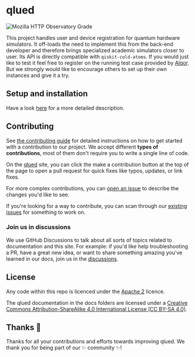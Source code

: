 # qlued

![Mozilla HTTP Observatory Grade](https://img.shields.io/mozilla-observatory/grade/qlued.alqor.io?publish&style=plastic)



This project handles user and device registration for quantum hardware simulators. It off-loads the need to implement this from the back-end developer and therefore brings specialized academic simulators closer to user. Its API is directly compatible with `qiskit-cold-atoms`. If you would just like to test it feel free to register on the running test case  provided by [Alqor](https://qlued.alqor.io). But we strongly would like to encourage others to set up their own instances and give it a try.

## Setup and installation

Have a look [here](https://alqor-ug.github.io/qlued/guides/local_installation/) for a more detailed description.


## Contributing

See [the contributing guide](docs/contributing.md) for detailed instructions on how to get started with a contribution to our project. We accept different **types of contributions**, most of them don't require you to write a single line of code.

On the [qlued](https://alqor-ug.github.io/qlued/) site, you can click the make a contribution button at the top of the page to open a pull request for quick fixes like typos, updates, or link fixes.

For more complex contributions, you can [open an issue](https://github.com/alqor-ug/qlued/issues) to describe the changes you'd like to see.

If you're looking for a way to contribute, you can scan through our [existing issues](https://github.com/alqor-ug/qlued/issues) for something to work on. 

### Join us in discussions

We use GitHub Discussions to talk about all sorts of topics related to documentation and this site. For example: if you'd like help troubleshooting a PR, have a great new idea, or want to share something amazing you've learned in our docs, join us in the [discussions](https://github.com/alqor-ug/qlued/discussions).

## License

Any code within this repo is licenced under the [Apache 2](LICENSE) licence.


The qlued documentation in the docs folders are licensed under a [Creative Commons Attribution-ShareAlike 4.0 International License (CC BY-SA 4.0)](https://creativecommons.org/licenses/by-sa/4.0/).


## Thanks :purple_heart:

Thanks for all your contributions and efforts towards improving qlued. We thank you for being part of our :sparkles: community :sparkles:!
